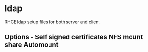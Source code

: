 # ldap
RHCE ldap setup files for both server and client

Options - 
Self signed certificates
NFS mount share
Automount
- 

